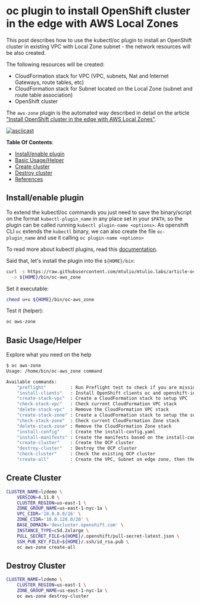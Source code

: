 # oc plugin to install OpenShift cluster in the edge with AWS Local Zones

This post describes how to use the kubectl/oc plugin to install an OpenShift
cluster in existing VPC with Local Zone subnet - the network resources will be also created.

The following resources will be created:

- CloudFormation stack for VPC (VPC, subnets, Nat and Internet Gateways, route tables, etc)
- CloudFormation stack for Subnet located on the Local Zone (subnet and route table association)
- OpenShift cluster

The `aws-zone` plugin is the automated way described in detail on the article ["Install OpenShift cluster in the edge with AWS Local Zones"](./ocp-aws-local-zones-day-0.md).

[![asciicast](https://asciinema.org/a/514257.svg)](https://asciinema.org/a/514257)

**Table Of Contents**:

- [Install/enable plugin](#install)
- [Basic Usage/Helper](#usage)
- [Create cluster](#create)
- [Destroy cluster](#destroy)
- [References](#references)

## Install/enable plugin <a name="install"></a>

To extend the kubectl/oc commands you just need to save the binary/script on the format `kubectl-plugin_name` in any place set in your `$PATH`, so the plugin can be called running `kubectl plugin-name <options>`. As openshift CLI `oc` extends the `kubectl` binary, we can also create the file `oc-plugin_name` and use it calling `oc plugin-name <options>`

To read more about kubectl plugins, read this [documentation](https://kubernetes.io/docs/tasks/extend-kubectl/kubectl-plugins/).

Said that, let's install the plugin into the `${HOME}/bin`:

```bash
curl -s https://raw.githubusercontent.com/mtulio/mtulio.labs/article-ocp-aws-lz-plugin/labs/oc-plugins/oc-aws_zone \
  -o ${HOME}/bin/oc-aws_zone
```

Set it executable:

```bash
chmod u+x ${HOME}/bin/oc-aws_zone
```

Test it (helper):

```bash
oc aws-zone
```

## Basic Usage/Helper <a name="usage"></a>

Explore what you need on the help

```bash
$ oc aws-zone
Usage: /home/bin/oc-aws_zone command

Available commands:
    "preflight"         : Run Preflight test to check if you are missing required dependencies.
    "install-clients"   : Install OpenShift clients oc and openshift-install
    "create-stack-vpc"  : Create a CloudFormation stack to setup VPC
    "check-stack-vpc"   : Check current CloudFormation VPC stack
    "delete-stack-vpc"  : Remove the CloudFormation VPC stack
    "create-stack-zone" : Create a CloudFormation stack to setup the subnet on edge Zone
    "check-stack-zone"  : Check current CloudFormation Zone stack
    "delete-stack-zone" : Remove the CloudFormation Zone stack
    "install-config"    : Create the install-config.yaml
    "install-manifests" : Create the manifests based on the install-config.yaml
    "create-cluster"    : Create the OCP cluster
    "destroy-cluster"   : Destroy the OCP cluster
    "check-cluster"     : Check the existing OCP cluster
    "create-all"        : Create the VPC, Subnet on edge zone, then the OCP cluster in existing VPC approach
```


## Create Cluster <a name="create"></a>

```bash
CLUSTER_NAME=lzdemo \
    VERSION=4.11.0 \
    CLUSTER_REGION=us-east-1 \
    ZONE_GROUP_NAME=us-east-1-nyc-1a \
    VPC_CIDR='10.0.0.0/16' \
    ZONE_CIDR='10.0.128.0/20' \
    BASE_DOMAIN='devcluster.openshift.com' \
    INSTANCE_TYPE=c5d.2xlarge \
    PULL_SECRET_FILE=${HOME}/.openshift/pull-secret-latest.json \
    SSH_PUB_KEY_FILE=${HOME}/.ssh/id_rsa.pub \
    oc aws-zone create-all
```

## Destroy Cluster <a name="destroy"></a>

```bash
CLUSTER_NAME=lzdemo \
    CLUSTER_REGION=us-east-1 \
    ZONE_GROUP_NAME=us-east-1-nyc-1a \
    oc aws-zone destroy-cluster
```
